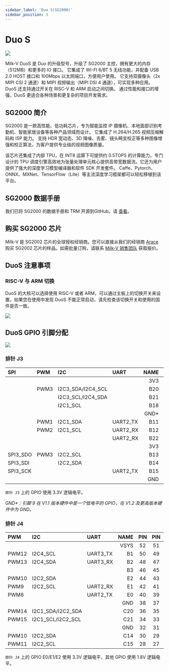 ```yaml
---
sidebar_label: 'Duo S(SG2000)'
sidebar_position: 3
---
```


# Duo S

<Image src='/docs/duo/duos/duos-v1.1.webp' maxWidth='70%' align='center' />

Milk-V DuoS 是 Duo 的升级型号，升级了 SG2000 主控，拥有更大的内存（512MB）和更多的 IO 接口。 它集成了 WI-FI 6/BT 5 无线功能，并配备 USB 2.0 HOST 接口和 100Mbps 以太网端口，方便用户使用。 它支持双摄像头（2x MIPI CSI 2 通道）和 MIPI 视频输出（MIPI DSI 4 通道），可实现多种应用。 DuoS 还支持通过开关在 RISC-V 和 ARM 启动之间切换。 通过性能和接口的增强，DuoS 更适合各种场景和更复杂的项目开发需求。

## SG2000 简介

SG2000 是一款高性能、低功耗芯片，专为智能监控 IP 摄像机、本地面部识别考勤机、智能家居设备等各种产品领域而设计。 它集成了 H.264/H.265 视频压缩解码和 ISP 能力。 支持 HDR 宽动态、3D 降噪、去雾、镜头畸变校正等多种图像增强和校正算法，为客户提供专业级的视频图像质量。

该芯片还集成了内部 TPU，在 INT8 运算下可提供约 0.5TOPS 的计算能力。专门设计的 TPU 调度引擎高效地为张量处理单元核心提供高带宽数据流。它还为用户提供了强大的深度学习模型编译器和软件 SDK 开发套件。 Caffe、Pytorch、ONNX、MXNet、TensorFlow（Lite）等主流深度学习框架都可以轻松移植到该平台。

## SG2000 数据手册

我们已将 SG2000 的数据手册和 TRM 开源到GitHub。请 [查看](https://github.com/milkv-duo/duo-files/tree/main/duo-s/datasheet)。

## 购买 SG2000 芯片

Milk-V 是 SG2002 芯片的全球授权经销商。您可以直接从我们的经销商 [Arace](https://arace.tech/products/sophon-cv1800b-5pcs) 购买 SG2002 芯片的样品。如需批量订购，请联系 [Milk-V 销售团队](mailto:sales@milkv.io) 获取报价。

## DuoS 注意事项

### RISC-V 与 ARM 切换

DuoS 的大核可以选择使用 RISC-V 或者 ARM，可以通过主板上的切换开关来设置，如果您在使用中发现 DuoS 不能正常启动，请先检查该切换开关和使用的固件是否一致。

<Image src='/docs/duo/duos/duos-arm-riscv-switch.webp' maxWidth='70%' align='center' />

## DuoS GPIO 引脚分配

<Image src='/docs/duo/duos/duos-pinout-v1.1.webp' maxWidth='50%' align='center' />

### 排针 J3

<div className='gpio_style'>

| SPI      | PWM  | I2C               | UART     | NAME  | PIN                              | PIN                             | NAME | UART               | PWM  | SPI     | JTAG      |
|:---------|:-----|:------------------|:---------|------:|:--------------------------------:|:-------------------------------:|:-----|:-------------------|:-----|:--------|:----------|
|          |      |                   |          | 3V3   | <div className='orange'>1</div>  | <div className='red'>2</div>    | VSYS |                    |      |         |           |
|          | PWM3 | I2C3_SDA/I2C4_SCL |          | B20   | <div className='green'>3</div>   | <div className='red'>4</div>    | VSYS |                    |      |         |           |
|          |      | I2C3_SCL/I2C4_SDA |          | B21   | <div className='green'>5</div>   | <div className='black'>6</div>  | GND  |                    |      |         |           |
|          |      | I2C1_SCL          |          | B18   | <div className='green'>7</div>   | <div className='green'>8</div>  | A16  | UART0_TX/UART1_TX  | PWM4 |         |           |
|          |      |                   |          | GND\* | <div className='black'>9</div>   | <div className='green'>10</div> | A17  | UART0_RX/UART1_RX  | PWM5 |         |           |
|          | PWM1 | I2C1_SDA          | UART2_TX | B11   | <div className='green'>11</div>  | <div className='green'>12</div> | B19  | UART2_TX           | PWM2 |         |           |
|          | PWM2 | I2C1_SCL          | UART2_RX | B12   | <div className='green'>13</div>  | <div className='black'>14</div> | GND  |                    |      |         |           |
|          |      |                   | UART2_RX | B22   | <div className='green'>15</div>  | <div className='green'>16</div> | A20  |                    |      |         | JTAG_TRST |
|          |      |                   |          | 3V3   | <div className='orange'>17</div> | <div className='green'>18</div> | A19  | UART1_TX/UART1_RTS | PWM7 |         | JTAG_TMS  |
| SPI3_SDO | PWM3 | I2C2_SCL          |          | B13   | <div className='green'>19</div>  | <div className='black'>20</div> | GND  |                    |      |         |           |
| SPI3_SDI |      | I2C2_SDA          |          | B14   | <div className='green'>21</div>  | <div className='green'>22</div> | A18  | UART1_RX/UART1_CTS | PWM6 |         | JTAG_TCK  |
| SPI3_SCK |      |                   | UART2_TX | B15   | <div className='green'>23</div>  | <div className='green'>24</div> | B16  | UART2_RX           |      | SPI3_CS |           |
|          |      |                   |          | GND   | <div className='black'>25</div>  | <div className='green'>26</div> | A28  | UART2_TX/UART1_TX  |      |         |           |


</div>

`排针 J3` 上的 GPIO 使用 3.3V 逻辑电平。

*GND\*：引脚 9 在 V1.1 版本硬件中是一个低电平的 GPIO，在 V1.2 及更高版本硬件中为 GND。*

### 排针 J4

<div className='gpio_style'>

| PWM   | I2C               | UART     | NAME | PIN                             | PIN                              | NAME        | I2C      | PWM   | SD      | SPI       |
|:------|:------------------|:---------|-----:|:-------------------------------:|:--------------------------------:|:------------|:---------|:------|:--------|:----------|
|       |                   |          | VSYS | <div className='red'>52</div>   | <div className='blue'>51</div>   | AUDIO_OUT_R |          |       |         |           |
| PWM12 | I2C4_SCL          | UART3_TX | B1   | <div className='green'>50</div> | <div className='blue'>49</div>   | AUDIO_OUT_L |          |       |         |           |
| PWM13 | I2C4_SDA          | UART3_RX | B2   | <div className='green'>48</div> | <div className='blue'>47</div>   | AUDIO_IN_R  |          |       |         |           |
|       |                   |          | B3   | <div className='green'>46</div> | <div className='blue'>45</div>   | AUDIO_IN_L  |          |       |         |           |
| PWM10 | I2C2_SDA          |          | E2   | <div className='green'>44</div> | <div className='orange'>43</div> | 3V3         |          |       |         |           |
| PWM9  | I2C2_SCL          | UART2_RX | E1   | <div className='green'>42</div> | <div className='green'>41</div>  | C18         | I2C1_SDA | PWM12 | SD1_CLK |           |
| PWM8  |                   | UART2_TX | E0   | <div className='green'>40</div> | <div className='green'>39</div>  | C19         | I2C1_SCL | PWM13 | SD1_CMD |           |
|       |                   |          | GND  | <div className='black'>38</div> | <div className='black'>37</div>  | GND         |          |       |         |           |
| PWM14 | I2C1_SDA/I2C2_SDA |          | C20  | <div className='green'>36</div> | <div className='green'>35</div>  | C16         | I2C1_SDA | PWM8  | SD1_D2  | SPI0_SCK  |
| PWM15 | I2C1_SCL/I2C2_SCL |          | C21  | <div className='green'>34</div> | <div className='green'>33</div>  | C17         | I2C1_SCL | PWM9  | SD1_D3  | SPI0_CS_X |
|       |                   |          | GND  | <div className='black'>32</div> | <div className='black'>31</div>  | GND         |          |       |         |           |
| PWM10 | I2C2_SDA          |          | C14  | <div className='green'>30</div> | <div className='green'>29</div>  | C12         |          | PWM14 |         |           |
| PWM11 | I2C2_SCL          |          | C15  | <div className='green'>28</div> | <div className='green'>27</div>  | C13         |          | PWM15 |         |           |

</div>

`排针 J4` 上的 GPIO E0/E1/E2 使用 3.3V 逻辑电平，其他 GPIO 使用 1.8V 逻辑电平。
